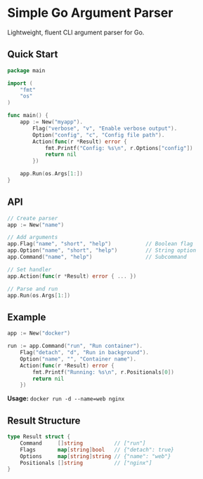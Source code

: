 # Simple Go Argument Parser

Lightweight, fluent CLI argument parser for Go.

## Quick Start

```go
package main

import (
    "fmt"
    "os"
)

func main() {
    app := New("myapp").
        Flag("verbose", "v", "Enable verbose output").
        Option("config", "c", "Config file path").
        Action(func(r *Result) error {
            fmt.Printf("Config: %s\n", r.Options["config"])
            return nil
        })

    app.Run(os.Args[1:])
}
```

## API

```go
// Create parser
app := New("name")

// Add arguments
app.Flag("name", "short", "help")           // Boolean flag
app.Option("name", "short", "help")         // String option
app.Command("name", "help")                 // Subcommand

// Set handler
app.Action(func(r *Result) error { ... })

// Parse and run
app.Run(os.Args[1:])
```

## Example

```go
app := New("docker")

run := app.Command("run", "Run container").
    Flag("detach", "d", "Run in background").
    Option("name", "", "Container name").
    Action(func(r *Result) error {
        fmt.Printf("Running: %s\n", r.Positionals[0])
        return nil
    })
```

**Usage:** `docker run -d --name=web nginx`

## Result Structure

```go
type Result struct {
    Command     []string          // ["run"]
    Flags       map[string]bool   // {"detach": true}
    Options     map[string]string // {"name": "web"}
    Positionals []string          // ["nginx"]
}
```
